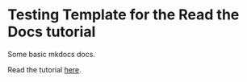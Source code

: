 Testing Template for the Read the Docs tutorial
=======================================

Some basic mkdocs docs.

Read the tutorial [here](https://docs.readthedocs.com/platform/stable/intro/mkdocs.html).


